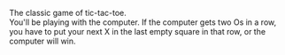 The classic game of tic-tac-toe.  
You'll be playing with the computer. If the computer gets two Os in a row, you have to put your next X in the last empty square in that row, or the computer will win. 
 
